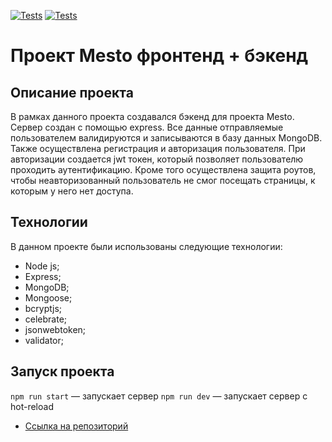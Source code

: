 [![Tests](../../actions/workflows/tests-13-sprint.yml/badge.svg)](../../actions/workflows/tests-13-sprint.yml) [![Tests](../../actions/workflows/tests-14-sprint.yml/badge.svg)](../../actions/workflows/tests-14-sprint.yml)
# Проект Mesto фронтенд + бэкенд

## Описание проекта

В рамках данного проекта создавался бэкенд для проекта Mesto. Сервер создан с помощью express. Все данные отправляемые пользователем валидируются и записываются в базу данных MongoDB. Также осуществлена регистрация и авторизация пользователя. При авторизации создается jwt токен, который позволяет пользователю проходить аутентификацию. Кроме того осуществлена защита роутов, чтобы неавторизованный пользователь не смог посещать страницы, к которым у него нет доступа.

## Технологии

В данном проекте были использованы следующие технологии:

* Node js;
* Express;
* MongoDB;
* Mongoose;
* bcryptjs;
* celebrate;
* jsonwebtoken;
* validator;

## Запуск проекта

`npm run start` — запускает сервер
`npm run dev` — запускает сервер с hot-reload

* [Ссылка на репозиторий](https://github.com/DanilHas/express-mesto-gha)

